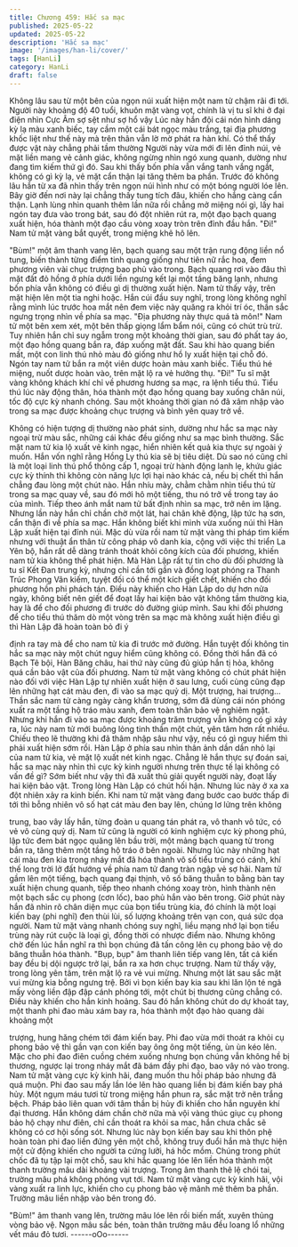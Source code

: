 ```yaml
---
title: Chương 459: Hắc sa mạc
published: 2025-05-22
updated: 2025-05-22
description: 'Hắc sa mạc'
image: '/images/han-li/cover/'
tags: [HanLi]
category: HanLi
draft: false
---
```


Không lâu sau từ một bên của ngọn núi xuất hiện một nam tử
chậm rãi đi tới.
Người này khoảng độ 40 tuổi, khuôn mặt vàng vọt, chính là vị tu
sĩ khi ở đại điện nhìn Cực Âm sợ sệt như sợ hổ vậy
Lúc này hắn đội cái nón hình dáng kỳ lạ màu xanh biếc, tay cầm
một cái bát ngọc màu trắng, tại địa phương khốc liệt như thế này
mà trên thân vẫn lờ mờ phát ra hàn khí.
Có thể thấy được vật này chẳng phải tầm thường
Người này vừa mới đi lên đỉnh núi, vẻ mặt liền mang vẻ cảnh
giác, không ngừng nhìn ngó xung quanh, dường như đang tìm
kiếm thứ gì đó.
Sau khi thấy bốn phía vẫn vắng tanh vắng ngắt, không có gì kỳ lạ,
vẻ mặt cẩn thận lại tăng thêm ba phần.
Trước đó không lâu hắn từ xa đã nhìn thấy trên ngọn núi hình
như có một bóng người lóe lên.
Bây giờ đến nơi này lại chẳng thấy tung tích đâu, khiến cho hắng
càng cẩn thận.
Lạnh lùng nhìn quanh thêm lần nữa rồi chẳng mở miệng nói gì,
lấy hai ngón tay đưa vào trong bát, sau đó đột nhiên rút ra, một
đạo bạch quang xuất hiện, hóa thành một đạo cầu vòng xoay tròn
trên đỉnh đầu hắn.
"Đi!"
Nam tử mặt vàng bắt quyết, trong miệng khẽ hô lên.

"Bùm!" một âm thanh vang lên, bạch quang sau một trận rung
động liền nổ tung, biến thành từng điểm tinh quang giống như tiên
nữ rắc hoa, đem phương viên vài chục trượng bao phủ vào trong.
Bạch quang rơi vào đâu thì mặt đất đỏ hồng ở phía dưới liền
ngưng kết lại một tầng băng lạnh, nhưng bốn phía vẫn không có
điều gì dị thường xuất hiện.
Nam tử thấy vậy, trên mặt hiện lên một tia nghi hoặc.
Hắn cúi đầu suy nghĩ, trong lòng không nghĩ rằng mình lúc trước
hoa mắt nên đem việc này quăng ra khỏi trí óc, thần sắc ngưng
trọng nhìn về phía sa mạc.
"Địa phương này thực quá tà môn!" Nam tử một bên xem xét, một
bên thấp giọng lẩm bẩm nói, cũng có chút trù trừ.
Tuy nhiên hắn chỉ suy ngẫm trong một khoảng thời gian, sau đó
phất tay áo, một đạo hồng quang bắn ra, đáp xuống mặt đất.
Sau khi hào quang biến mất, một con linh thú nhỏ màu đỏ giống
như hồ ly xuất hiện tại chỗ đó.
Ngón tay nam tử bắn ra một viên dược hoàn màu xanh biếc.
Tiểu thú hé miệng, nuốt dược hoàn vào, trên mặt lộ ra vẻ hưởng
thụ.
"Đi!"
Tu sĩ mặt vàng không khách khí chỉ về phương hương sa mạc, ra
lệnh tiểu thú.
Tiểu thú lúc này động thân, hóa thành một đạo hồng quang bay
xuống chân núi, tốc độ cực kỳ nhanh chóng.
Sau một khoảng thời gian nó đã xâm nhập vào trong sa mạc
được khoảng chục trượng và bình yên quay trở về.

Không có hiện tượng dị thường nào phát sinh, dường như hắc sa
mạc này ngoại trừ màu sắc, những cái khác đều giống như sa
mạc bình thường.
Sắc mặt nam tử kia lộ xuất vẻ kinh ngạc, hiển nhiên kết quả kia
thực sự ngoài ý muốn.
Hắn vốn nghĩ rằng Hồng Ly thú kia sẽ bị tiêu diệt.
Dù sao nó cũng chỉ là một loại linh thú phổ thông cấp 1, ngoại trừ
hành động lanh lẹ, khứu giác cực kỳ thính thì không còn năng lực
lợi hại nào khác cả, nếu bị chết thì hắn chẳng đau lòng một chút
nào.
Hắn nhíu mày, chằm chằm nhìn tiểu thú từ trong sa mạc quay về,
sau đó mới hô một tiếng, thu nó trở về trong tay áo của mình.
Tiếp theo ánh mắt nam tử bất định nhìn sa mạc, trở nên im lặng.
Nhưng lần này hắn chỉ chần chờ một lát, hai chân khẽ động, lập
tức hạ sơn, cẩn thận đi về phía sa mạc.
Hắn không biết khi mình vừa xuống núi thì Hàn Lập xuất hiện tại
đỉnh núi.
Mặc dù vừa rồi nam tử mặt vàng thi pháp tìm kiếm nhưng với
thuật ẩn thân từ công pháp vô danh kia, cộng với việc thi triển La
Yên bộ, hắn rất dễ dàng tránh thoát khỏi công kích của đối
phương, khiến nam tử kia không thể phát hiện. Mà Hàn Lập rất tự
tin cho dù đối phương là tu sĩ Kết Đan trung kỳ, nhưng chỉ cần tới
gần và đồng loạt phóng ra Thanh Trúc Phong Vân kiếm, tuyệt đối
có thể một kích giết chết, khiến cho đối phương hồn phi phách
tán.
Điều này khiến cho Hàn Lập do dự hơn nửa ngày, không biết nên
giết để đoạt lấy hai kiện bảo vật không tầm thường kia, hay là để
cho đối phương đi trước dò đường giúp mình.
Sau khi đối phương để cho tiểu thú thăm dò một vòng trên sa
mạc mà không xuất hiện điều gì thì Hàn Lập đã hoàn toàn bỏ đi ý

định ra tay mà để cho nam tử kia đi trước mở đường.
Hắn tuyệt đối không tin hắc sa mạc này một chút nguy hiểm cũng
không có.
Đồng thời hắn đã có Bạch Tê bội, Hàn Băng châu, hai thứ này
cũng đủ giúp hắn tị hỏa, không quá cần bảo vật của đối phương.
Nam tử mặt vàng không có chút phát hiện nào đối với việc Hàn
Lập tự nhiên xuất hiện ở sau lưng, cuối cùng cũng đạp lên những
hạt cát màu đen, đi vào sa mạc quỷ dị.
Một trượng, hai trượng…
Thần sắc nam tử càng ngày càng khẩn trương, sớm đã dùng cái
nón phóng xuất ra một tầng hộ tráo màu xanh, đem toàn thân bảo
vệ nghiêm ngặt.
Nhưng khi hắn đi vào sa mạc được khoảng trăm trượng vẫn
không có gì xảy ra, lúc này nam tử mới buông lỏng tinh thần một
chút, yên tâm hơn rất nhiều.
Chiếu theo lẽ thường khi đã thâm nhập sâu như vậy, nếu có gì
nguy hiểm thì phải xuất hiện sớm rồi.
Hàn Lập ở phía sau nhìn thân ảnh dần dần nhỏ lại của nam tử
kia, vẻ mặt lộ xuất nét kinh ngạc.
Chẳng lẽ hắn thực sự đoán sai, hắc sa mạc này nhìn thì cực kỳ
kinh người nhưng trên thực tế lại không có vấn đề gì?
Sớm biết như vậy thì đã xuất thủ giải quyết người này, đoạt lấy
hai kiện bảo vật.
Trong lòng Hàn Lập có chút hối hận.
Nhưng lúc này ở xa xa đột nhiên xảy ra kinh biến.
Khi nam tử mặt vàng đang bước cao bước thấp đi tới thì bỗng
nhiên vô số hạt cát màu đen bay lên, chúng lơ lửng trên không

trung, bao vây lấy hắn, từng đoàn u quang tán phát ra, vô thanh
vô tức, có vẻ vô cùng quỷ dị.
Nam tử cũng là người có kinh nghiệm cực kỳ phong phú, lập tức
đem bát ngọc quăng lên bầu trời, một mảng bạch quang từ trong
bắn ra, tăng thêm một tầng hộ tráo ở bên ngoài.
Nhưng lúc này những hạt cái màu đen kia trong nháy mắt đã hóa
thành vô số tiểu trùng có cánh, khí thế long trời lở đất hướng về
phía nam tử đang tràn ngập vẻ sợ hãi.
Nam tử gầm lên một tiếng, bạch quang đại thịnh, vô số băng
thuẫn to bằng bàn tay xuất hiện chung quanh, tiếp theo nhanh
chóng xoay tròn, hình thành nên một bạch sắc cụ phong (cơn
lốc), bao phủ hắn vào bên trong.
Giờ phút này hắn đã nhìn rõ chân diện mục của bọn tiểu trùng
kia, đó chính là một loại kiến bay (phi nghĩ) đen thùi lùi, số lượng
khoảng trên vạn con, quá sức dọa người.
Nam tử mặt vàng nhanh chóng suy nghĩ, liều mạng nhớ lại bọn
tiểu trùng này rút cuộc là loại gì, đồng thời có nhược điểm nào.
Nhưng không chờ đến lúc hắn nghĩ ra thì bọn chúng đã tấn công
lên cụ phong bảo vệ do băng thuẫn hóa thành.
"Bụp, bụp" âm thanh liên tiếp vang lên, tất cả kiến bay đều bị dội
ngược trở lại, bắn ra xa hơn chục trượng.
Nam tử thấy vậy, trong lòng yên tâm, trên mặt lộ ra vẻ vui mừng.
Nhưng một lát sau sắc mặt vui mừng kia bỗng ngưng trệ.
Bởi vì bọn kiến bay kia sau khi lăn lộn té ngã mấy vòng liền đập
đập cánh phóng tới, một chút bị thương cũng chẳng có.
Điều này khiến cho hắn kinh hoảng.
Sau đó hắn không chút do dự khoát tay, một thanh phi đao màu
xám bay ra, hóa thành một đạo hào quang dài khoảng một

trượng, hung hăng chém tới đám kiến bay.
Phi đao vừa mới thoát ra khỏi cụ phong bảo vệ thì gần vạn con
kiến bay ông ông một tiếng, ùn ùn kéo lên.
Mặc cho phi đao điên cuồng chém xuống nhưng bọn chúng vẫn
không hề bị thương, ngược lại trong nháy mắt đã bám đầy phi
đạo, bao vây nó vào trong.
Nam tử mặt vàng cực kỳ kinh hãi, đang muốn thu hồi pháp bảo
nhưng đã quá muộn.
Phi đao sau mấy lần lóe lên hào quang liền bị đám kiến bay phá
hủy.
Một ngụm máu tươi từ trong miệng hắn phun ra, sắc mặt trở nên
trắng bệch.
Pháp bảo liên quan với tâm thần bị hủy đi khiến cho hắn nguyên
khí đại thương.
Hắn không dám chần chờ nữa mà vội vàng thúc giục cụ phong
bảo hộ chạy như điên, chỉ cần thoát ra khỏi sa mac, hắn chưa
chắc sẽ không có cơ hội sống sót.
Nhưng lúc này bọn kiến bay sau khi thôn phệ hoàn toàn phi đao
liền đứng yên một chỗ, không truy đuổi hắn mà thực hiện một cử
động khiến cho người ta cứng lưỡi, há hốc mồm.
Chúng trong phút chốc đã tụ tập lại một chỗ, sau khi hắc quang
lóe lên liền hóa thành một thanh trường mâu dài khoảng vài
trượng.
Trong âm thanh thê lệ chói tai, trường mâu phá không phóng vụt
tới.
Nam tử mặt vàng cực kỳ kinh hãi, vội vàng xuất ra linh lực, khiến
cho cụ phong bảo vệ mãnh mẽ thêm ba phần.
Trường mâu liền nhập vào bên trong đó.

"Bùm!" âm thanh vang lên, trường mâu lóe lên rồi biến mất, xuyên
thủng vòng bảo vệ.
Ngọn mâu sắc bén, toàn thân trường mâu đều loang lổ những vết
máu đỏ tươi.
------oOo------
